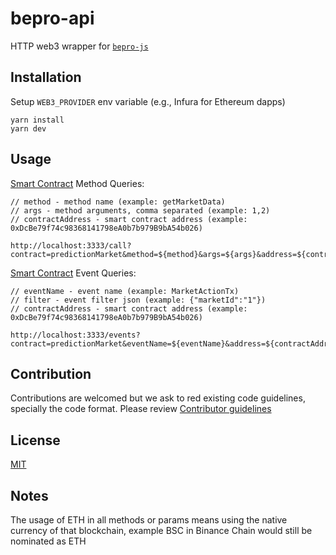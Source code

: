 # bepro-api

HTTP web3 wrapper for [`bepro-js`](https://github.com/bepronetwork/bepro-js/tree/feature/prediction-markets)

## Installation

Setup `WEB3_PROVIDER` env variable (e.g., Infura for Ethereum dapps)

```
yarn install
yarn dev
```

## Usage

[Smart Contract](https://github.com/bepronetwork/bepro-js/blob/feature/prediction-markets/contracts/PredictionMarket.sol) Method Queries:

```
// method - method name (example: getMarketData)
// args - method arguments, comma separated (example: 1,2)
// contractAddress - smart contract address (example: 0xDcBe79f74c98368141798eA0b7b979B9bA54b026)

http://localhost:3333/call?contract=predictionMarket&method=${method}&args=${args}&address=${contractAddress}
```

[Smart Contract](https://github.com/bepronetwork/bepro-js/blob/feature/prediction-markets/contracts/PredictionMarket.sol) Event Queries:

```
// eventName - event name (example: MarketActionTx)
// filter - event filter json (example: {"marketId":"1"})
// contractAddress - smart contract address (example: 0xDcBe79f74c98368141798eA0b7b979B9bA54b026)

http://localhost:3333/events?contract=predictionMarket&eventName=${eventName}&address=${contractAddress}&filter=${filter}
```

## Contribution

Contributions are welcomed but we ask to red existing code guidelines, specially the code format. Please review [Contributor guidelines][1]

## License

[MIT](https://choosealicense.com/licenses/mit/)

## Notes

The usage of ETH in all methods or params means using the native currency of that blockchain, example BSC in Binance Chain would still be nominated as ETH

[1]: https://github.com/bepronetwork/bepro-js/blob/master/CONTRIBUTING.md
